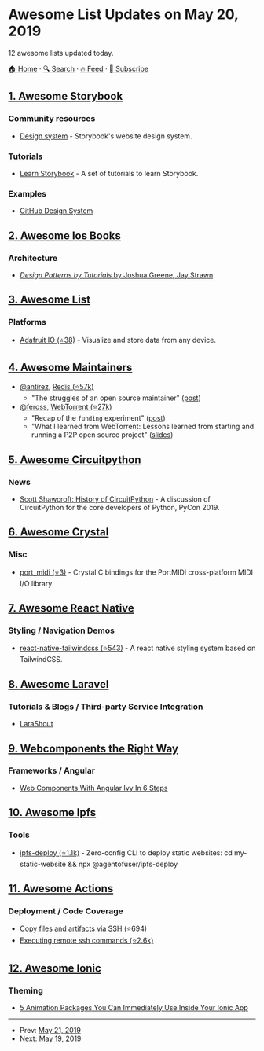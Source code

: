 # Awesome List Updates on May 20, 2019

12 awesome lists updated today.

[🏠 Home](/README.md) · [🔍 Search](https://www.trackawesomelist.com/search/) · [🔥 Feed](https://www.trackawesomelist.com/rss.xml) · [📮 Subscribe](https://trackawesomelist.us17.list-manage.com/subscribe?u=d2f0117aa829c83a63ec63c2f&id=36a103854c)



## [1. Awesome Storybook](/content/lauthieb/awesome-storybook/README.md)

### Community resources

*   [Design system](https://storybooks-official.netlify.com) - Storybook's website design system.

### Tutorials

*   [Learn Storybook](https://www.learnstorybook.com/) - A set of tutorials to learn Storybook.

### Examples

*   [GitHub Design System](https://primer.github.io/storybook/)

## [2. Awesome Ios Books](/content/bystritskiy/awesome-ios-books/README.md)

### Architecture

*   [*Design Patterns by Tutorials* by Joshua Greene, Jay Strawn](https://store.raywenderlich.com/products/design-patterns-by-tutorials)

## [3. Awesome List](/content/sindresorhus/awesome/README.md)

### Platforms

*   [Adafruit IO (⭐38)](https://github.com/adafruit/awesome-adafruitio#readme) - Visualize and store data from any device.

## [4. Awesome Maintainers](/content/nayafia/awesome-maintainers/README.md)

*   [@antirez](https://github.com/antirez), [Redis (⭐57k)](https://github.com/antirez/redis)
    *   "The struggles of an open source maintainer" ([post](http://antirez.com/news/129))
*   [@feross](http://github.com/feross), [WebTorrent (⭐27k)](https://github.com/webtorrent/webtorrent)
    *   "Recap of the `funding` experiment" ([post](https://feross.org/funding-experiment-recap/))
    *   "What I learned from WebTorrent: Lessons learned from starting and running a P2P open source project" ([slides](https://speakerdeck.com/feross/what-i-learned-from-webtorrent))

## [5. Awesome Circuitpython](/content/adafruit/awesome-circuitpython/README.md)

### News

*   [Scott Shawcroft: History of CircuitPython](https://pyfound.blogspot.com/2019/05/scott-shawcroft-history-of-circuitpython.html) - A discussion of CircuitPython for the core developers of Python, PyCon 2019.

## [6. Awesome Crystal](/content/veelenga/awesome-crystal/README.md)

### Misc

*   [port\_midi (⭐3)](https://github.com/jimm/crystal_port_midi) - Crystal C bindings for the PortMIDI cross-platform MIDI I/O library

## [7. Awesome React Native](/content/jondot/awesome-react-native/README.md)

### Styling / Navigation Demos

*   [react-native-tailwindcss (⭐543)](https://github.com/TVke/react-native-tailwindcss) - A react native styling system based on TailwindCSS.

## [8. Awesome Laravel](/content/chiraggude/awesome-laravel/README.md)

### Tutorials & Blogs / Third-party Service Integration

*   [LaraShout](https://larashout.com/)

## [9. Webcomponents the Right Way](/content/mateusortiz/webcomponents-the-right-way/README.md)

### Frameworks / Angular

*   [Web Components With Angular Ivy In 6 Steps](https://www.softwarearchitekt.at/post/2019/05/18/web-components-custom-elements-with-angular-ivy-in-6-steps.aspx)

## [10. Awesome Ipfs](/content/ipfs/awesome-ipfs/README.md)

### Tools

*   [ipfs-deploy (⭐1.1k)](https://github.com/agentofuser/ipfs-deploy) - Zero-config CLI to deploy static websites: cd my-static-website && npx @agentofuser/ipfs-deploy

## [11. Awesome Actions](/content/sdras/awesome-actions/README.md)

### Deployment / Code Coverage

*   [Copy files and artifacts via SSH (⭐694)](https://github.com/appleboy/scp-action)
*   [Executing remote ssh commands (⭐2.6k)](https://github.com/appleboy/ssh-action)

## [12. Awesome Ionic](/content/candelibas/awesome-ionic/README.md)

### Theming

*   [5 Animation Packages You Can Immediately Use Inside Your Ionic App](https://devdactic.com/5-animation-packages-ionic/)

---

- Prev: [May 21, 2019](/content/2019/05/21/README.md)
- Next: [May 19, 2019](/content/2019/05/19/README.md)
